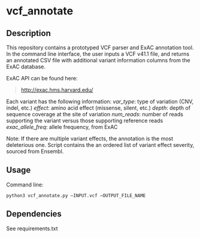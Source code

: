 # vcf_annotate

## Description
This repository contains a prototyped VCF parser and ExAC annotation tool. In the command line interface, the user inputs a VCF v41.1 file, and returns an annotated CSV file with additional variant information columns from the ExAC database.

ExAC API can be found here:
>  http://exac.hms.harvard.edu/

Each variant has the following information: 
  *var_type*: type of variation (CNV, indel, etc.)
  *effect*:  amino acid effect (missense, silent, etc.) 
  *depth*: depth of sequence coverage at the site of variation
  *num_reads*: number of reads supporting the variant versus those supporting reference reads
  *exac_allele_freq*: allele frequency, from ExAC

Note: If there are multiple variant effects, the annotation is the most deleterious one. Script contains the an ordered list of variant effect severity, sourced from Ensembl.

## Usage
Command line:
```
python3 vcf_annotate.py —INPUT.vcf —OUTPUT_FILE_NAME
```


## Dependencies
See requirements.txt
